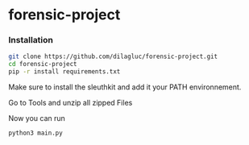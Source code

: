# forensic-project

### Installation
```bash
git clone https://github.com/dilagluc/forensic-project.git
cd forensic-project
pip -r install requirements.txt
```
Make sure to install the sleuthkit and add it your PATH environnement.

Go to Tools and unzip all zipped Files

Now you can run 

```
python3 main.py
```

